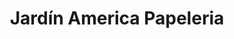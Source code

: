 ---
title: "Jardín America Papeleria"
url: /ciudad-autonoma-de-buenos-aires/jardin-america-papeleria/
shop: comodidad
---